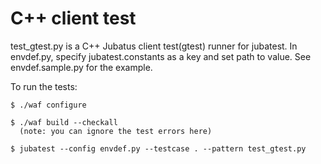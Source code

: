 C++ client test
===================

test\_gtest.py is a C++ Jubatus client test(gtest) runner for jubatest.
In envdef.py, specify jubatest.constants as a key and set path to value.
See envdef.sample.py for the example.

To run the tests:

```
$ ./waf configure

$ ./waf build --checkall
  (note: you can ignore the test errors here)

$ jubatest --config envdef.py --testcase . --pattern test_gtest.py
```
